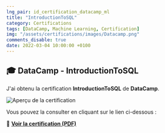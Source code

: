 ```yaml
---
lng_pair: id_certification_datacamp_ml
title: "IntroductionToSQL"
category: Certifications
tags: [DataCamp, Machine Learning, Certification]
img: "/assets/certifications/images/Datacamp.png"
comments_disable: true
date: 2022-03-04 10:00:00 +0100
---
```


## 🎓 DataCamp - IntroductionToSQL

J'ai obtenu la certification **IntroductionToSQL** de **DataCamp**.

![Aperçu de la certification](/assets/certifications/images/IntroductionToSQL.jpg)  

Vous pouvez la consulter en cliquant sur le lien ci-dessous :

📜 **[Voir la certification (PDF)](/assets/certifications/datacamp/certificate_IntroductionToSQL.pdf)** 
